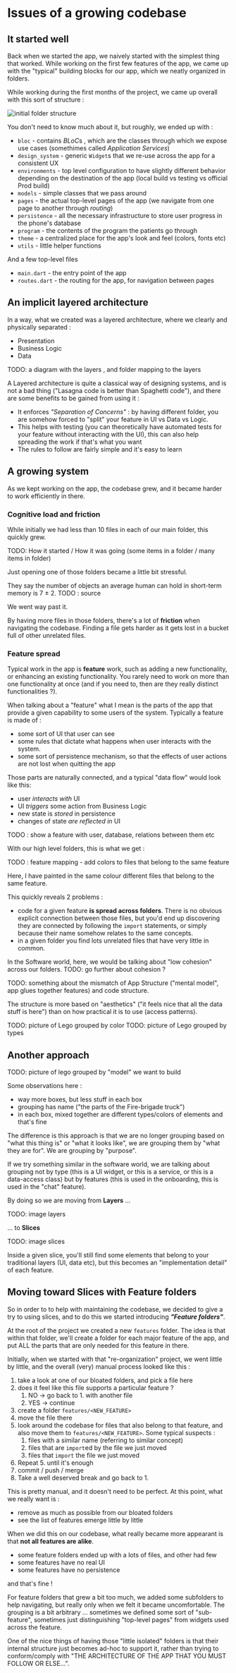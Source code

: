 # Issues of a growing codebase

## It started well

Back when we started the app, we naively started with the simplest thing that worked. While working on the first few features of the app, we came up with the "typical" building blocks for our app, which we neatly organized in folders.

While working during the first months of the project, we came up overall with this sort of structure :

![initial folder structure](assets/00-initial-folder-structure.png)

You don't need to know much about it, but roughly, we ended up with :

- `bloc` - contains *BLoC*s , which are the classes through which we expose use cases (somethimes called _Application Services_)
- `design_system` - generic `Widget`s that we re-use across the app for a consistent UX
- `environments` - top level configuration to have slightly different behavior depending on the destination of the app (local build vs testing vs official Prod build)
- `models` - simple classes that we pass around
- `pages` - the actual top-level pages of the app (we navigate from one page to another through _routing_)
- `persistence` - all the necessary infrastructure to store user progress in the phone's database
- `program` - the contents of the program the patients go through
- `theme` - a centralized place for the app's look and feel (colors, fonts etc)
- `utils` - little helper functions

And a few top-level files

- `main.dart` - the entry point of the app
- `routes.dart` - the routing for the app, for navigation between pages

## An implicit layered architecture

In a way, what we created was a layered architecture, where we clearly and physically separated :

- Presentation
- Business Logic
- Data

TODO: a diagram with the layers , and folder mapping to the layers

A Layered architecture is quite a classical way of designing systems, and is not a bad thing ("Lasagna code is better than Spaghetti code"), and there are some benefits to be gained from using it :

- It enforces _"Separation of Concerns"_ : by having different folder, you are somehow forced to "split" your feature in UI vs Data vs Logic.
- This helps with testing (you can theoretically have automated tests for your feature without interacting with the UI), this can also help spreading the work if that's what you want
- The rules to follow are fairly simple and it's easy to learn

## A growing system

As we kept working on the app, the codebase grew, and it became harder to work efficiently in there.

### Cognitive load and friction

While initially we had less than 10 files in each of our main folder, this quickly grew.

TODO: How it started / How it was going (some items in a folder / many items in folder)

Just opening one of those folders became a little bit stressful.

They say the number of objects an average human can hold in short-term memory is 7 ± 2.
TODO : source

We went way past it.

By having more files in those folders, there's a lot of **friction** when navigating the codebase. Finding a file gets harder as it gets lost in a bucket full of other unrelated files.

### Feature spread

Typical work in the app is **feature** work, such as adding a new functionality, or enhancing an existing functionality. You rarely need to work on more than one functionality at once (and if you need to, then are they really distinct functionalities ?).

When talking about a "feature" what I mean is the parts of the app that provide a given capability to some users of the system. Typically a feature is made of :

- some sort of UI that user can see
- some rules that dictate what happens when user interacts with the system.
- some sort of persistence mechanism, so that the effects of user actions are not lost when quitting the app

Those parts are naturally connected, and a typical "data flow" would look like this:

- user _interacts with_ UI
- UI _triggers_ some action from Business Logic
- new state is _stored_ in persistence
- changes of state _are reflected in_ UI

TODO : show a feature with user, database, relations between them etc

With our high level folders, this is what we get :

TODO : feature mapping - add colors to files that belong to the same feature

Here, I have painted in the same colour different files that belong to the same feature.

This quickly reveals 2 problems :

- code for a given feature **is spread across folders**. There is no obvious explicit connection between those files, but you'd end up discovering they are connected by following the `import` statements, or simply because their name somehow relates to the same concepts.
- in a given folder you find lots unrelated files that have very little in common.

In the Software world, here, we would be talking about "low cohesion" across our folders.
TODO: go further about cohesion ?

TODO: something about the mismatch of App Structure ("mental model", app glues together features) and code structure.

The structure is more based on "aesthetics" ("it feels nice that all the data stuff is here") than on how practical it is to use (access patterns).

TODO: picture of Lego grouped by color
TODO: picture of Lego grouped by types

## Another approach

TODO: picture of lego grouped by "model" we want to build

Some observations here :

- way more boxes, but less stuff in each box
- grouping has name ("the parts of the Fire-brigade truck")
- in each box, mixed together are different types/colors of elements and that's fine

The difference is this approach is that we are no longer grouping based on "what this thing is" or "what it looks like", we are grouping them by "what they are for".
We are grouping by "purpose".

If we try something similar in the software world, we are talking about grouping not by type (this is a UI widget, or this is a service, or this is a data-access class) but by features (this is used in the onboarding, this is used in the "chat" feature).

By doing so we are moving from **Layers** ...

TODO: image layers

... to **Slices**

TODO: image slices

Inside a given slice, you'll still find some elements that belong to your traditional layers (UI, data etc), but this becomes an "implementation detail" of each feature.

## Moving toward Slices with Feature folders

So in order to to help with maintaining the codebase, we decided to give a try to using slices, and to do this we started introducing **_"Feature folders"_**.

At the root of the project we created a new `features` folder. The idea is that within that folder, we'll create a folder for each major feature of the app, and put ALL the parts that are only needed for this feature in there.

Initially, when we started with that "re-organization" project, we went little by little, and the overall (very) manual process looked like this :

1. take a look at one of our bloated folders, and pick a file here
2. does it feel like this file supports a particular feature ?
   1. NO -> go back to 1. with another file
   2. YES -> continue
3. create a folder `features/<NEW_FEATURE>`
4. move the file there
5. look around the codebase for files that also belong to that feature, and also move them to `features/<NEW_FEATURE>`. Some typical suspects :
   1. files with a similar name (referring to similar concept)
   2. files that are `import`ed by the file we just moved
   3. files that `import` the file we just moved
6. Repeat 5. until it's enough
7. commit / push / merge
8. Take a well deserved break and go back to 1.

This is pretty manual, and it doesn't need to be perfect. At this point, what we really want is :

- remove as much as possible from our bloated folders
- see the list of features emerge little by little

When we did this on our codebase, what really became more appearant is that **not all features are alike**.

- some feature folders ended up with a lots of files, and other had few
- some features have no real UI
- some features have no persistence

and that's fine !

For feature folders that grew a bit too much, we added some subfolders to help navigating, but really only when we felt it became uncomfortable. The grouping is a bit arbitrary ... sometimes we defined some sort of "sub-feature", sometimes just distinguishing "top-level pages" from widgets used across the feature.

One of the nice things of having those "little isolated" folders is that their internal structure just becomes ad-hoc to support it, rather than trying to conform/comply with "THE ARCHITECTURE OF THE APP THAT YOU MUST FOLLOW OR ELSE...".
